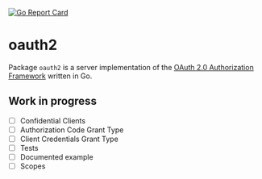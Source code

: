 [![Go Report Card](https://goreportcard.com/badge/github.com/danilobuerger/oauth2)](https://goreportcard.com/report/github.com/danilobuerger/oauth2)

# oauth2

Package `oauth2` is a server implementation of the [OAuth 2.0 Authorization Framework](https://tools.ietf.org/html/rfc6749) written in Go.

## Work in progress

- [ ] Confidential Clients
- [ ] Authorization Code Grant Type
- [ ] Client Credentials Grant Type
- [ ] Tests
- [ ] Documented example
- [ ] Scopes
